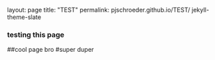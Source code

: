 layout: page
title: "TEST"
permalink: pjschroeder.github.io/TEST/
jekyll-theme-slate

### testing this page
##cool page bro
#super duper
